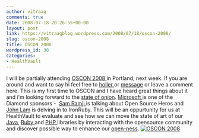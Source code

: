 ```yaml
---
author: vitraag
comments: true
date: 2008-07-18 20:26:55+00:00
layout: post
link: https://vitraagblog.wordpress.com/2008/07/18/oscon-2008/
slug: oscon-2008
title: OSCON 2008
wordpress_id: 38
categories:
- HealthVault
---
```


I will be partially attending [OSCON 2008 ](http://en.oreilly.com/oscon2008/public/content/home)in Portland, next week. If you are around and want to say hi feel free to [holler ](http://twitter.com/vaibhavb)or [message](mailto://vaibhavb@gmail.com) or leave a comment here. This is my first time to OSCON and I have heard great things about it and i'm looking forward to the [state of onion](http://en.oreilly.com/oscon2008/public/schedule/detail/4871). [Microsoft ](http://www.microsoft.com/opensource/)is one of the Diamond sponsors -  [Sam Ramji ](http://en.oreilly.com/oscon2008/public/schedule/speaker/27454) is talking about Open Source Heros and[ John Lam](http://en.oreilly.com/oscon2008/public/schedule/speaker/2810) is delving in to IronRuby. This will be an oppurtunity for us at HealthVault to evaluate and see how we can move the state of art of our [Java](http://www.codeplex.com/HealthVaultJavaLib), [Ruby ](http://rubyforge.org/projects/rubyhealthvault/)and [PHP ](https://sourceforge.net/projects/healthvaultphp/)libraries by interacting with the opensource community and discover possible way to enhance our [open-ness](http://blogs.msdn.com/familyhealthguy/archive/2008/04/14/opening-up-the-vault.aspx).
[
![OSCON 2008](http://assets.en.oreilly.com/1/event/12/oscon2008_banner_500x62.gif)
](http://conferences.oreilly.com/oscon)
